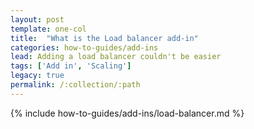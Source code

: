 ```yaml
---
layout: post
template: one-col
title:  "What is the Load balancer add-in"
categories: how-to-guides/add-ins
lead: Adding a load balancer couldn't be easier
tags: ['Add in', 'Scaling']
legacy: true
permalink: /:collection/:path
---
```




{% include how-to-guides/add-ins/load-balancer.md %}
